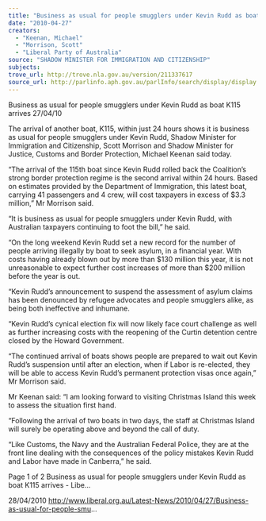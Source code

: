 ```yaml
---
title: "Business as usual for people smugglers under Kevin Rudd as boat K115 arrives."
date: "2010-04-27"
creators:
  - "Keenan, Michael"
  - "Morrison, Scott"
  - "Liberal Party of Australia"
source: "SHADOW MINISTER FOR IMMIGRATION AND CITIZENSHIP"
subjects:
trove_url: http://trove.nla.gov.au/version/211337617
source_url: http://parlinfo.aph.gov.au/parlInfo/search/display/display.w3p;query=Id%3A%22media/pressrel/O6JW6%22
---
```


 

 Business as usual for people smugglers under Kevin Rudd as boat K115  arrives 27/04/10 

 The arrival of another boat, K115, within just 24 hours shows it is business as usual for people smugglers under Kevin  Rudd, Shadow Minister for Immigration and Citizenship, Scott Morrison and Shadow Minister for Justice, Customs and  Border Protection, Michael Keenan said today.

 “The arrival of the 115th boat since Kevin Rudd rolled back the Coalition’s strong border protection regime is the  second arrival within 24 hours. Based on estimates provided by the Department of Immigration, this latest boat,  carrying 41 passengers and 4 crew, will cost taxpayers in excess of $3.3 million,” Mr Morrison said.

 “It is business as usual for people smugglers under Kevin Rudd, with Australian taxpayers continuing to foot the bill,”  he said.

 “On the long weekend Kevin Rudd set a new record for the number of people arriving illegally by boat to seek asylum,  in a financial year. With costs having already blown out by more than $130 million this year, it is not unreasonable to  expect further cost increases of more than $200 million before the year is out.

 “Kevin Rudd’s announcement to suspend the assessment of asylum claims has been denounced by refugee  advocates and people smugglers alike, as being both ineffective and inhumane.

 “Kevin Rudd’s cynical election fix will now likely face court challenge as well as further increasing costs with the  reopening of the Curtin detention centre closed by the Howard Government.

 “The continued arrival of boats shows people are prepared to wait out Kevin Rudd’s  suspension until after an election,  when if Labor is re-elected, they will be able to access Kevin Rudd’s permanent protection visas once again,” Mr  Morrison said.

 Mr Keenan said: “I am looking forward to visiting Christmas Island this week to assess the situation first hand.

 “Following the arrival of two boats in two days, the staff at Christmas Island will surely be operating above and beyond  the call of duty.

 “Like Customs, the Navy and the Australian Federal Police, they are at the front line dealing with the consequences of  the policy mistakes Kevin Rudd and Labor have made in Canberra,” he said.

 Page 1 of 2 Business as usual for people smugglers under Kevin Rudd as boat K115 arrives - Libe...

 28/04/2010 http://www.liberal.org.au/Latest-News/2010/04/27/Business-as-usual-for-people-smu...

